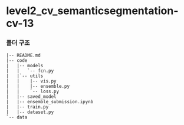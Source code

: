 # level2_cv_semanticsegmentation-cv-13

### 폴더 구조 
```
|-- README.md
|-- code
|   |-- models
|   |   `-- fcn.py
|   |`-- utils
|   |    |-- vis.py
|   |    |-- ensemble.py
|   |    `-- loss.py
|   |-- saved_model
|   |-- ensemble_submission.ipynb
|   |-- train.py
|   |-- dataset.py
`-- data
```
